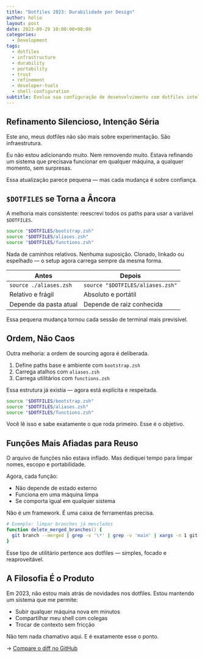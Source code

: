 ```yaml
---
title: "Dotfiles 2023: Durabilidade por Design"
author: helio
layout: post
date: 2023-09-29 10:00:00+00:00
categories:
  - Development
tags:
  - dotfiles
  - infrastructure
  - durability
  - portability
  - trust
  - refinement
  - developer-tools
  - shell-configuration
subtitle: Evolua sua configuração de desenvolvimento com dotfiles inteligentes que se adaptam a diferentes ambientes—Mac, Linux, containers e CI/CD
---
```


## Refinamento Silencioso, Intenção Séria

Este ano, meus dotfiles não são mais sobre experimentação. São infraestrutura.

Eu não estou adicionando muito. Nem removendo muito. Estava refinando um sistema que precisava funcionar em qualquer máquina, a qualquer momento, sem surpresas.

Essa atualização parece pequena — mas cada mudança é sobre confiança.

## `$DOTFILES` se Torna a Âncora

A melhoria mais consistente: reescrevi todos os paths para usar a variável `$DOTFILES`.

```zsh
source "$DOTFILES/bootstrap.zsh"
source "$DOTFILES/aliases.zsh"
source "$DOTFILES/functions.zsh"
```

Nada de caminhos relativos. Nenhuma suposição. Clonado, linkado ou espelhado — o setup agora carrega sempre da mesma forma.

| Antes                  | Depois                           |
| ---------------------- | -------------------------------- |
| `source ./aliases.zsh` | `source "$DOTFILES/aliases.zsh"` |
| Relativo e frágil      | Absoluto e portátil              |
| Depende da pasta atual | Depende de raiz conhecida        |

Essa pequena mudança tornou cada sessão de terminal mais previsível.

## Ordem, Não Caos

Outra melhoria: a ordem de sourcing agora é deliberada.

1. Define paths base e ambiente com `bootstrap.zsh`
2. Carrega atalhos com `aliases.zsh`
3. Carrega utilitários com `functions.zsh`

Essa estrutura já existia — agora está explícita e respeitada.

```zsh
source "$DOTFILES/bootstrap.zsh"
source "$DOTFILES/aliases.zsh"
source "$DOTFILES/functions.zsh"
```

Você lê isso e sabe exatamente o que roda primeiro. Esse é o objetivo.

## Funções Mais Afiadas para Reuso

O arquivo de funções não estava inflado. Mas dediquei tempo para limpar nomes, escopo e portabilidade.

Agora, cada função:

- Não depende de estado externo
- Funciona em uma máquina limpa
- Se comporta igual em qualquer sistema

Não é um framework. É uma caixa de ferramentas precisa.

```zsh
# Exemplo: limpar branches já mesclados
function delete_merged_branches() {
  git branch --merged | grep -v '\*' | grep -v 'main' | xargs -n 1 git branch -d
}
```

Esse tipo de utilitário pertence aos dotfiles — simples, focado e reaproveitável.

## A Filosofia É o Produto

Em 2023, não estou mais atrás de novidades nos dotfiles. Estou mantendo um sistema que me permite:

- Subir qualquer máquina nova em minutos
- Compartilhar meu shell com colegas
- Trocar de contexto sem fricção

Não tem nada chamativo aqui. E é exatamente esse o ponto.

→ [Compare o diff no GitHub](https://github.com/helmedeiros/dotfiles/compare/2f3256ec7595f125e946958c6820305fb939943b...97d0e1ba1555acefca52bfdc3a0c9fec2a95282d)
